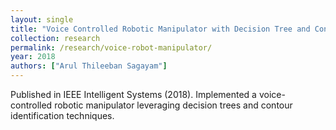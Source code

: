 ```yaml
---
layout: single
title: "Voice Controlled Robotic Manipulator with Decision Tree and Contour Identification Techniques"
collection: research
permalink: /research/voice-robot-manipulator/
year: 2018
authors: ["Arul Thileeban Sagayam"]
---
```


Published in IEEE Intelligent Systems (2018). Implemented a voice-controlled robotic manipulator leveraging decision trees and contour identification techniques.
